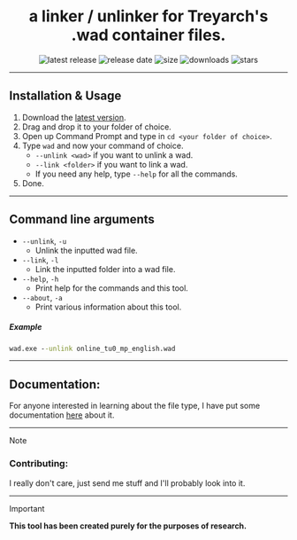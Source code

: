 <div align="center">

# a linker / unlinker for Treyarch's .wad container files.

![latest release](https://img.shields.io/github/v/tag/hindercanrun/wad?filter=!v*-pre&style=flat-square&label=Latest%20Release&labelColor=F3F8FF&color=F88379)
![release date](https://img.shields.io/github/release-date-pre/hindercanrun/wad?style=flat-square&label=Release%20Date&labelColor=F3F8FF&color=F88379)
![size](https://img.shields.io/github/languages/code-size/hindercanrun/wad?style=flat-square&label=Code%20Size&labelColor=F3F8FF&color=F88379)
![downloads](https://img.shields.io/github/downloads/hindercanrun/wad/total?style=flat-square&label=Total%20Downloads&labelColor=F3F8FF&color=F88379)
![stars](https://img.shields.io/github/downloads/hindercanrun/wad/wad.svg?style=flat-square&label=Total%20Stars&labelColor=F3F8FF&color=F88379)
</div>

---

## Installation & Usage
1. Download the [latest version](https://github.com/hindercanrun/wad/releases/latest/download/wad.exe).
2. Drag and drop it to your folder of choice.
3. Open up Command Prompt and type in `cd <your folder of choice>`.
4. Type `wad` and now your command of choice.
   - `--unlink <wad>` if you want to unlink a wad.
   - `--link <folder>` if you want to link a wad.
   - If you need any help, type `--help` for all the commands.
5. Done.

---

## Command line arguments

- ```--unlink```, ```-u```
  - Unlink the inputted wad file.
- ```--link```, ```-l```
  - Link the inputted folder into a wad file.
- ```--help```, ```-h```
  - Print help for the commands and this tool.
- ```--about```, ```-a```
  - Print various information about this tool.

##### Example
```cmd
wad.exe --unlink online_tu0_mp_english.wad
```

---

## Documentation:

For anyone interested in learning about the file type, I have put some documentation [here](https://github.com/hindercanrun/wad/blob/main/Docs/WadFile.md) about it.

---

> [!NOTE]
> ### Contributing:
> I really don't care, just send me stuff and I'll probably look into it.

---

> [!IMPORTANT]
> **This tool has been created purely for the purposes of research.**
